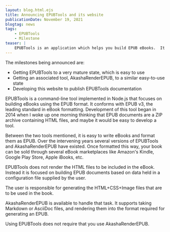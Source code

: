 ```yaml
---
layout: blog.html.ejs
title: Announcing EPUBTools and its website
publicationDate: November 19, 2021
blogtag: news
tags:
    - EPUBTools
    - Milestone
teaser: |
    EPUBTools is an application which helps you build EPUB eBooks.  It has been under development for several years, with many changes coming from experience in using this tool to format several books.  It is now easy to use, and competently produces EPUB's that pass the checks in EPUBCheck.
---
```


The milestones being announced are:

* Getting EPUBTools to a very mature state, which is easy to use
* Getting an associated tool, AkashaRenderEPUB, to a similar easy-to-use state
* Developing this website to publish EPUBTools documentation

EPUBTools is a command-line tool implemented in Node.js that focuses on building eBooks using the EPUB format.  It conforms with EPUB v3, the leading standard in eBook formatting.  Development of this tool began in 2014 when I woke up one morning thinking that EPUB documents are a ZIP archive containing HTML files, and maybe it would be easy to develop a tool.

Between the two tools mentioned, it is easy to write eBooks and format them as EPUB.  Over the intervening years several versions of EPUBTools and AkashaRenderEPUB have existed.  Once formatted this way, your book can be sold through several eBook marketplaces like Amazon's Kindle, Google Play Store, Apple iBooks, etc.

EPUBTools does not render the HTML files to be included in the eBook.  Instead it is focused on building EPUB documents based on data held in a configuration file supplied by the user.

The user is responsible for generating the HTML+CSS+Image files that are to be used in the book.

AkashaRenderEPUB is available to handle that task.  It supports taking Markdown or AsciiDoc files, and rendering them into the format required for generating an EPUB.

Using EPUBTools does not require that you use AkashaRenderEPUB.
